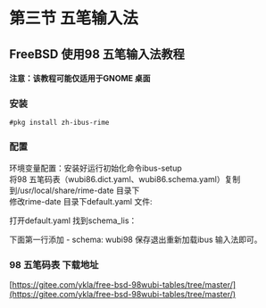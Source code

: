 # 第三节 五笔输入法

## FreeBSD 使用98 五笔输入法教程

#### 注意：该教程可能仅适用于GNOME 桌面 <a href="zhu-yi-gai-jiao-cheng-ke-neng-jin-kuo-yong-yu-gnome-zhuo-mian" id="zhu-yi-gai-jiao-cheng-ke-neng-jin-kuo-yong-yu-gnome-zhuo-mian"></a>

### 安装

`#pkg install zh-ibus-rime`

### 配置

环境变量配置：安装好运行初始化命令ibus-setup\
将98 五笔码表（wubi86.dict.yaml、wubi86.schema.yaml）复制到/usr/local/share/rime-date 目录下\
修改rime-date 目录下default.yaml 文件:

打开default.yaml 找到schema\_lis：

下面第一行添加 - schema: wubi98 保存退出重新加载ibus 输入法即可。

### 98 五笔码表 下载地址

[https://gitee.com/ykla/free-bsd-98wubi-tables/tree/master/](https://gitee.com/ykla/free-bsd-98wubi-tables/tree/master/)
